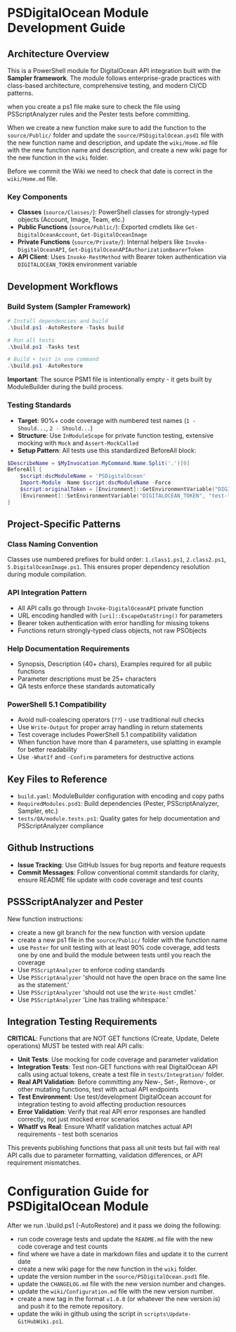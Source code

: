# PSDigitalOcean Module Development Guide

## Architecture Overview

This is a PowerShell module for DigitalOcean API integration built with the **Sampler framework**. The module follows enterprise-grade practices with class-based architecture, comprehensive testing, and modern CI/CD patterns.

when you create a ps1 file make sure to check the file using PSScriptAnalyzer rules and the Pester tests before committing.

When we create a new function make sure to add the function to the `source/Public/` folder and update the `source/PSDigitalOcean.psd1` file with the new function name and description, and update the `wiki/Home.md` file with the new function name and description, and create a new wiki page for the new function in the `wiki` folder.

Before we commit the Wiki we need to check that date is correct in the `wiki/Home.md` file.

### Key Components

- **Classes** (`source/Classes/`): PowerShell classes for strongly-typed objects (Account, Image, Team, etc.)
- **Public Functions** (`source/Public/`): Exported cmdlets like `Get-DigitalOceanAccount`, `Get-DigitalOceanImage`
- **Private Functions** (`source/Private/`): Internal helpers like `Invoke-DigitalOceanAPI`, `Get-DigitalOceanAPIAuthorizationBearerToken`
- **API Client**: Uses `Invoke-RestMethod` with Bearer token authentication via `DIGITALOCEAN_TOKEN` environment variable

## Development Workflows

### Build System (Sampler Framework)

```powershell
# Install dependencies and build
.\build.ps1 -AutoRestore -Tasks build

# Run all tests
.\build.ps1 -Tasks test

# Build + test in one command
.\build.ps1 -AutoRestore
```

**Important**: The source PSM1 file is intentionally empty - it gets built by ModuleBuilder during the build process.

### Testing Standards

- **Target**: 90%+ code coverage with numbered test names (`1 - Should...`, `2 - Should...`)
- **Structure**: Use `InModuleScope` for private function testing, extensive mocking with `Mock` and `Assert-MockCalled`
- **Setup Pattern**: All tests use this standardized BeforeAll block:

```powershell
$DescribeName = $MyInvocation.MyCommand.Name.Split('.')[0]
BeforeAll {
    $script:dscModuleName = 'PSDigitalOcean'
    Import-Module -Name $script:dscModuleName -Force
    $script:originalToken = [Environment]::GetEnvironmentVariable("DIGITALOCEAN_TOKEN", [System.EnvironmentVariableTarget]::User)
    [Environment]::SetEnvironmentVariable("DIGITALOCEAN_TOKEN", "test-token", [System.EnvironmentVariableTarget]::User)
}
```

## Project-Specific Patterns

### Class Naming Convention

Classes use numbered prefixes for build order: `1.class1.ps1`, `2.class2.ps1`, `5.DigitalOceanImage.ps1`.
This ensures proper dependency resolution during module compilation.

### API Integration Pattern

- All API calls go through `Invoke-DigitalOceanAPI` private function
- URL encoding handled with `[uri]::EscapeDataString()` for parameters
- Bearer token authentication with error handling for missing tokens
- Functions return strongly-typed class objects, not raw PSObjects

### Help Documentation Requirements

- Synopsis, Description (40+ chars), Examples required for all public functions
- Parameter descriptions must be 25+ characters
- QA tests enforce these standards automatically

### PowerShell 5.1 Compatibility

- Avoid null-coalescing operators (`??`) - use traditional null checks
- Use `Write-Output` for proper array handling in return statements
- Test coverage includes PowerShell 5.1 compatibility validation
- When function have more than 4 parameters, use splatting in example for better readability
- Use `-WhatIf` and `-Confirm` parameters for destructive actions

## Key Files to Reference

- `build.yaml`: ModuleBuilder configuration with encoding and copy paths
- `RequiredModules.psd1`: Build dependencies (Pester, PSScriptAnalyzer, Sampler, etc.)
- `tests/QA/module.tests.ps1`: Quality gates for help documentation and PSScriptAnalyzer compliance

## Github Instructions

- **Issue Tracking**: Use GitHub Issues for bug reports and feature requests
- **Commit Messages**: Follow conventional commit standards for clarity, ensure README file update with code coverage and test counts

## PSSScriptAnalyzer and Pester

New function instructions:

- create a new git branch for the new function with version update
- create a new ps1 file in the `source/Public/` folder with the function name
- use `Pester` for unit testing with at least 90% code coverage, add tests one by one and build the module between tests until you reach the coverage
- Use `PSScriptAnalyzer` to enforce coding standards
- Use `PSScriptAnalyzer` 'should not have the open brace on the same line as the statement.'
- Use `PSScriptAnalyzer` 'should not use the `Write-Host` cmdlet.'
- Use `PSScriptAnalyzer` 'Line has trailing whitespace.'

## Integration Testing Requirements

**CRITICAL**: Functions that are NOT GET functions (Create, Update, Delete operations) MUST be tested with real API calls:

- **Unit Tests**: Use mocking for code coverage and parameter validation
- **Integration Tests**: Test non-GET functions with real DigitalOcean API calls using actual tokens, create a test file in `tests/Integration/` folder.
- **Real API Validation**: Before committing any New-, Set-, Remove-, or other mutating functions, test with actual API endpoints
- **Test Environment**: Use test/development DigitalOcean account for integration testing to avoid affecting production resources
- **Error Validation**: Verify that real API error responses are handled correctly, not just mocked error scenarios
- **WhatIf vs Real**: Ensure WhatIf validation matches actual API requirements - test both scenarios

This prevents publishing functions that pass all unit tests but fail with real API calls due to parameter formatting, validation differences, or API requirement mismatches.

# Configuration Guide for PSDigitalOcean Module

After we run .\build.ps1 (-AutoRestore) and it pass we doing the following:

- run code coverage tests and update the `README.md` file with the new code coverage and test counts
- find where we have a date in markdown files and update it to the current date
- create a new wiki page for the new function in the `wiki` folder.
- update the version number in the `source/PSDigitalOcean.psd1` file.
- update the `CHANGELOG.md` file with the new version number and changes.
- update the `wiki/Configuration.md` file with the new version number.
- create a new tag in the format `v1.0.0` (or whatever the new version is) and push it to the remote repository.
- update the wiki in github using the script in `scripts\Update-GitHubWiki.ps1`.
